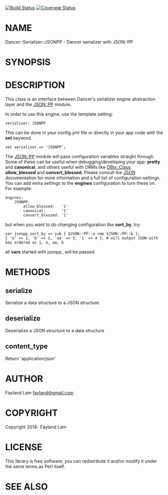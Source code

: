 [![Build Status](https://travis-ci.org/fayland/perl-Dancer-Serializer-JSONPP.svg?branch=master)](https://travis-ci.org/fayland/perl-Dancer-Serializer-JSONPP)
[![Coverage Status](https://coveralls.io/repos/fayland/perl-Dancer-Serializer-JSONPP/badge.png?branch=master)](https://coveralls.io/r/fayland/perl-Dancer-Serializer-JSONPP?branch=master)

# NAME

Dancer::Serializer::JSONPP - Dancer serializer with JSON::PP

# SYNOPSIS

# DESCRIPTION

This class is an interface between Dancer's serializer engine abstraction layer
and the [JSON::PP](https://metacpan.org/pod/JSON::PP) module.

In order to use this engine, use the template setting:

    serializer: JSONPP

This can be done in your config.yml file or directly in your app code with the
__set__ keyword.

    set serializer => 'JSONPP';

The [JSON::PP](https://metacpan.org/pod/JSON::PP) module will pass configuration variables straight through.
Some of these can be useful when debugging/developing your app: __pretty__ and
__canonical__, and others useful with ORMs like [DBIx::Class](https://metacpan.org/pod/DBIx::Class): __allow\_blessed__
and __convert\_blessed__.  Please consult the [JSON](https://metacpan.org/pod/JSON) documentation for more
information and a full list of configuration settings. You can add extra
settings to the __engines__ configuration to turn these on. For example:

    engines:
        JSONPP:
            allow_blessed:   '1'
            canonical:       '1'
            convert_blessed: '1'

but when you want to do changing configuration like __sort\_by__, try:

    var jsonpp_sort_by => sub { $JSON::PP::a cmp $JSON::PP::b };
    { 'a' => 1, 'b' => 2, 'aa' => 3, '1' => 4 }; # will output JSON with key ordered as 1, a, aa, b

all __vars__ started with jsonpp\_ will be passed.

# METHODS

## serialize

Serialize a data structure to a JSON structure.

## deserialize

Deserialize a JSON structure to a data structure

## content\_type

Return 'application/json'

# AUTHOR

Fayland Lam <fayland@gmail.com>

# COPYRIGHT

Copyright 2014- Fayland Lam

# LICENSE

This library is free software; you can redistribute it and/or modify
it under the same terms as Perl itself.

# SEE ALSO
